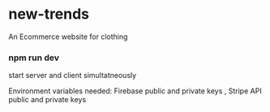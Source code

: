 # new-trends
An Ecommerce website for clothing

### npm run dev
start server and client simultatneously

Environment variables needed: Firebase public and private keys , Stripe API public and private keys
